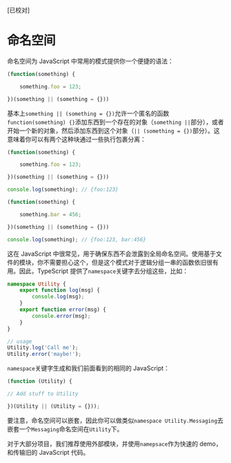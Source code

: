 [已校对]
# 命名空间

命名空间为 JavaScript 中常用的模式提供你一个便捷的语法：
```ts
(function(something) {

    something.foo = 123;

})(something || (something = {}))
```

基本上`something || (something = {})`允许一个匿名的函数`function(something) {}`添加东西到一个存在的对象（`something ||`部分），或者开始一个新的对象，然后添加东西到这个对象（`|| (something = {})`部分）。这意味着你可以有两个这种块通过一些执行包裹分离：
```ts
(function(something) {

    something.foo = 123;

})(something || (something = {}))

console.log(something); // {foo:123}

(function(something) {

    something.bar = 456;

})(something || (something = {}))

console.log(something); // {foo:123, bar:456}
```

这在 JavaScript 中很常见，用于确保东西不会泄露到全局命名空间。使用基于文件的模块，你不需要担心这个，但是这个模式对于逻辑分组一串的函数依旧很有用。因此，TypeScript 提供了`namespace`关键字去分组这些，比如：
```ts
namespace Utility {
    export function log(msg) {
        console.log(msg);
    }
    export function error(msg) {
        console.error(msg);
    }
}

// usage
Utility.log('Call me');
Utility.error('maybe!');
```

`namespace`关键字生成和我们前面看到的相同的 JavaScript：
```ts
(function (Utility) {

// Add stuff to Utility

})(Utility || (Utility = {}));
```

要注意，命名空间可以嵌套，因此你可以做类似`namespace Utility.Messaging`去嵌套一个`Messaging`命名空间在`Utility`下。

对于大部分项目，我们推荐使用外部模块，并使用`namepsace`作为快速的 demo，和传输旧的 JavaScript 代码。